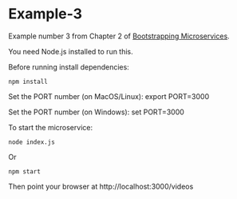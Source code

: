 # Example-3

Example number 3 from Chapter 2 of [Bootstrapping Microservices](https://www.bootstrapping-microservices.com).

You need Node.js installed to run this.

Before running install dependencies:

    npm install

Set the PORT number (on MacOS/Linux):
    export PORT=3000

Set the PORT number (on Windows):
    set PORT=3000

To start the microservice:

    node index.js

Or 

    npm start

Then point your browser at http://localhost:3000/videos